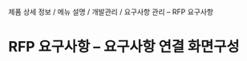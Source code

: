 <!--breadcrumb:제품 상세 정보 / 메뉴 설명 / 개발관리 / 요구사항 관리 – RFP 요구사항--><span class="md-breadcrumb">제품 상세 정보 / 메뉴 설명 / 개발관리 / 요구사항 관리 – RFP 요구사항</span>
# RFP 요구사항 – 요구사항 연결 화면구성
